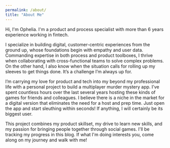 ```yaml
---
permalink: /about/
title: "About Me"
---
```

Hi, I'm Ophelia. I'm a product and process specialist with more than 6 years experience working in fintech. 

I specialize in building digital, customer-centric experiences from the ground up, whose foundations begin with empathy and user data. Commanding expertise in both process and product toolboxes, I thrive when collaborating with cross-functional teams to solve complex problems. On the other hand, I also know when the situation calls for rolling up my sleeves to get things done. It’s a challenge I’m always up for.

I’m carrying my love for product and tech into my beyond my professional life with a personal project to build a multiplayer murder mystery app. I’ve spent countless hours over the last several years hosting these kinds of games for friends and colleagues. I believe there is a niche in the market for a digital version that eliminates the need for a host and prep time. Just open the app and start sleuthing within seconds! If anything, I will certainly be its biggest user.

This project combines my product skillset, my drive to learn new skills, and my passion for bringing people together through social games. I'll be tracking my progress in this blog. If what I'm doing interests you, come along on my journey and walk with me!
